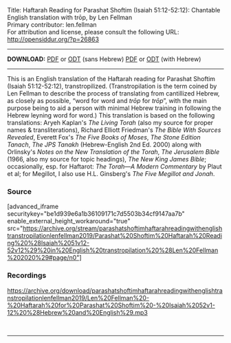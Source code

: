<html>
<head></head>
<body>
Title: Haftarah Reading for Parashat Shoftim (Isaiah 51:12-52:12): Chantable English translation with trōp, by Len Fellman<br />
Primary contributor: len.fellman<br />
For attribution and license, please consult the following URL: <a href="http://opensiddur.org/?p=26863">http://opensiddur.org/?p=26863</a>
<p />
<hr />

<strong>DOWNLOAD:</strong> 
<a href="https://archive.org/download/parashatshoftimhaftarahreadingwithenglishtranstropilationlenfellman2019/Parashat%20Shoftim%20Haftarah%20Reading%20%28Isaiah%2051v12-52v12%29%20in%20English%20transtropilation%20%28Len%20Fellman%202020%29%20-%20english%20only.pdf">PDF</a> or <a href="https://archive.org/download/parashatshoftimhaftarahreadingwithenglishtranstropilationlenfellman2019/Parashat%20Shoftim%20Haftarah%20Reading%20%28Isaiah%2051v12-52v12%29%20in%20English%20transtropilation%20%28Len%20Fellman%202020%29%20-%20english%20only.odt">ODT</a> (sans Hebrew)
<a href="https://archive.org/download/parashatshoftimhaftarahreadingwithenglishtranstropilationlenfellman2019/Parashat%20Shoftim%20Haftarah%20Reading%20%28Isaiah%2051v12-52v12%29%20in%20English%20transtropilation%20%28Len%20Fellman%202020%29.pdf">PDF</a> or <a href="https://archive.org/download/parashatshoftimhaftarahreadingwithenglishtranstropilationlenfellman2019/Parashat%20Shoftim%20Haftarah%20Reading%20%28Isaiah%2051v12-52v12%29%20in%20English%20transtropilation%20%28Len%20Fellman%202020%29.odt">ODT</a> (with Hebrew)

<hr />

This is an English translation of the Haftarah reading for Parashat Shoftim (Isaiah 51:12-52:12), transtropilized. (Transtropilation is the term coined by Len Fellman to describe the process of translating from cantillized Hebrew, as closely as possible, “word for word and <em>trōp</em> for <em>trōp</em>”, with the main purpose being to aid a person with minimal Hebrew training in following the Hebrew leyning word for word.) This translation is based on the following translations: Aryeh Kaplan's <em>The Living Torah</em> (also my source for proper names &amp; transliterations), Richard Elliott Friedman's <em>The Bible With Sources Revealed</em>, Everett Fox's <em>The Five Books of Moses</em>, <em>The Stone Edition Tanach</em>, <em>The JPS Tanakh</em> (Hebrew-English 2nd Ed. 2000) along with Orlinsky's <em>Notes on the New Translation of the Torah</em>, <em>The Jerusalem Bible</em> (1966, also my source for topic headings), <em>The New King James Bible</em>; occasionally, esp. for Haftarot: <em>The Torah—A Modern Commentary</em> by Plaut et al; for Megillot, I also use H.L. Ginsberg's <em>The Five Megillot and Jonah</em>.

<h3>Source</h3>

[advanced_iframe securitykey="be1d939e6a1b36109171c7d5503b34cf9147aa7b" enable_external_height_workaround="true" src="https://archive.org/stream/parashatshoftimhaftarahreadingwithenglishtranstropilationlenfellman2019/Parashat%20Shoftim%20Haftarah%20Reading%20%28Isaiah%2051v12-52v12%29%20in%20English%20transtropilation%20%28Len%20Fellman%202020%29#page/n0"]

<h3>Recordings</h3>

https://archive.org/download/parashatshoftimhaftarahreadingwithenglishtranstropilationlenfellman2019/Len%20Fellman%20-%20Haftarah%20for%20Parashat%20Shoftim%20-%20Isaiah%2052v1-12%20%28Hebrew%20and%20English%29.mp3

&nbsp;

<hr />

&nbsp;
</body>
</html>